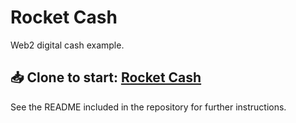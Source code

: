 # Rocket Cash

Web2 digital cash example.

## 📥 Clone to start: <a target="_blank" href="https://github.com/Polkadot-Blockchain-Academy/rocket-cash">Rocket Cash</a>

See the README included in the repository for further instructions.
